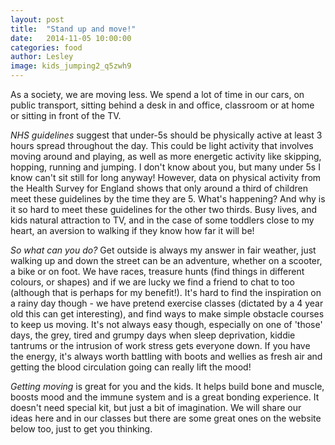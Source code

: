 ```yaml
---
layout: post
title:  "Stand up and move!"
date:   2014-11-05 10:00:00
categories: food
author: Lesley
image: kids_jumping2_q5zwh9
---
```


As a society, we are moving less. We spend a lot of time in our cars, on public transport, sitting behind a desk in and office, classroom or at home or sitting in front of the TV. 

*NHS guidelines* suggest that under-5s should be physically active at least 3 hours spread throughout the day. This could be light activity that involves moving around and playing, as well as more energetic activity like skipping, hopping, running and jumping. I don't know about you, but many under 5s I know can't sit still for long anyway! However, data on physical activity from the Health Survey for England shows that only around a third of children meet these guidelines by the time they are 5. What's happening?  And why is it so hard to meet these guidelines for the other two thirds. Busy lives, and kids natural attraction to TV, and in the case of some toddlers close to my heart, an aversion to walking if they know how far it will be! 

*So what can you do?* Get outside is always my answer in fair weather, just walking up and down the street can be an adventure, whether on a scooter, a bike or on foot. We have races, treasure hunts (find things in different colours, or shapes) and if we are lucky we find a friend to chat to too (although that is perhaps for my benefit!). It's hard to find the inspiration on a rainy day though - we have pretend exercise classes (dictated by a 4 year old this can get interesting), and find ways to make simple obstacle courses to keep us moving. It's not always easy though, especially on one of 'those' days, the grey, tired and grumpy days when sleep deprivation, kiddie tantrums or the intrusion of work stress gets everyone down. If you have the energy, it's always worth battling with boots and wellies as fresh air and getting the blood circulation going can really lift the mood!

*Getting moving* is great for you and the kids. It helps build bone and muscle, boosts mood and the immune system and is a great bonding experience. It doesn't need special kit, but just a bit of imagination. We will share our ideas here and in our classes but there are some great ones on the website below too, just to get you thinking. 
